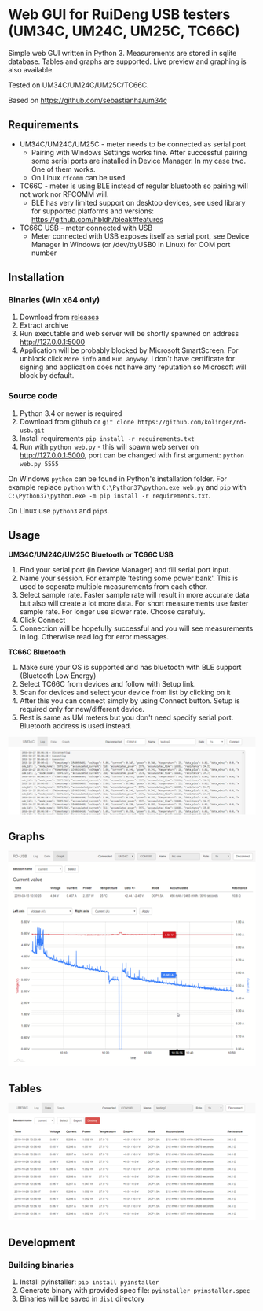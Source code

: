 Web GUI for RuiDeng USB testers (UM34C, UM24C, UM25C, TC66C)
==

Simple web GUI written in Python 3. Measurements are stored in sqlite database. Tables and graphs are supported.
Live preview and graphing is also available.

Tested on UM34C/UM24C/UM25C/TC66C.

Based on https://github.com/sebastianha/um34c


Requirements
--
- UM34C/UM24C/UM25C - meter needs to be connected as serial port
    - Pairing with Windows Settings works fine. After successful pairing some serial ports are
    installed in Device Manager. In my case two. One of them works.
    - On Linux `rfcomm` can be used
- TC66C - meter is using BLE instead of regular bluetooth so pairing will not work nor RFCOMM will.
    - BLE has very limited support on desktop devices, see used library for supported platforms and versions: 
    https://github.com/hbldh/bleak#features
- TC66C USB - meter connected with USB
    - Meter connected with USB exposes itself as serial port, 
    see Device Manager in Windows (or /dev/ttyUSB0 in Linux) for COM port number

Installation
--

### Binaries (Win x64 only)
1. Download from [releases](https://github.com/kolinger/rd-usb/releases)
2. Extract archive
2. Run executable and web server will be shortly spawned on address http://127.0.0.1:5000
3. Application will be probably blocked by Microsoft SmartScreen. For unblock click `More info`
and `Run anyway`. I don't have certificate for signing and application does not have any
reputation so Microsoft will block by default.

### Source code
1. Python 3.4 or newer is required
2. Download from github or `git clone https://github.com/kolinger/rd-usb.git`
3. Install requirements `pip install -r requirements.txt`
4. Run with `python web.py` - this will spawn web server on http://127.0.0.1:5000, port can be changed
with first argument: `python web.py 5555`

On Windows `python` can be found in Python's installation folder.
For example replace `python` with `C:\Python37\python.exe web.py`
and `pip` with `C:\Python37\python.exe -m pip install -r requirements.txt`.

On Linux use `python3` and `pip3`.


Usage
--

**UM34C/UM24C/UM25C Bluetooth or TC66C USB**
1. Find your serial port (in Device Manager) and fill serial port input.
2. Name your session. For example 'testing some power bank'. This is
used to seperate multiple measurements from each other.
3. Select sample rate. Faster sample rate will result in more accurate data but also
will create a lot more data. For short measurements use faster sample rate. For longer
use slower rate. Choose carefuly.
4. Click Connect
5. Connection will be hopefully successful and you will see measurements in log.
Otherwise read log for error messages.

**TC66C Bluetooth**
1. Make sure your OS is supported and has bluetooth with BLE support (Bluetooth Low Energy)
2. Select TC66C from devices and follow with Setup link.
3. Scan for devices and select your device from list by clicking on it
4. After this you can connect simply by using Connect button. Setup is required only for new/different device.
5. Rest is same as UM meters but you don't need specify serial port. Bluetooth address is used instead.

![setup](screenshots/setup.png)


Graphs
--

![tables](screenshots/graphs-v2.png)


Tables
--

![tables](screenshots/tables.png)


Development
--

### Building binaries

1. Install pyinstaller: `pip install pyinstaller`
2. Generate binary with provided spec file: `pyinstaller pyinstaller.spec`
3. Binaries will be saved in `dist` directory
